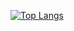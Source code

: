 [![Top Langs](https://github-readme-stats.vercel.app/api/top-langs/?username=lfmcodes&layout=donut&theme=dark)](https://github.com/anuraghazra/github-readme-stats)
